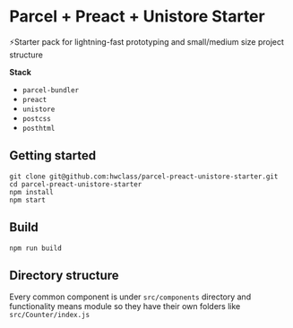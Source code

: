 # Parcel + Preact + Unistore Starter

⚡Starter pack for lightning-fast prototyping and small/medium size project structure

**Stack**

* `parcel-bundler`
* `preact`
* `unistore`
* `postcss`
* `posthtml`

## Getting started

```
git clone git@github.com:hwclass/parcel-preact-unistore-starter.git
cd parcel-preact-unistore-starter
npm install
npm start
```

## Build

```
npm run build
```

## Directory structure

Every common component is under ```src/components``` directory and functionality means module so they have their own folders like ```src/Counter/index.js```
